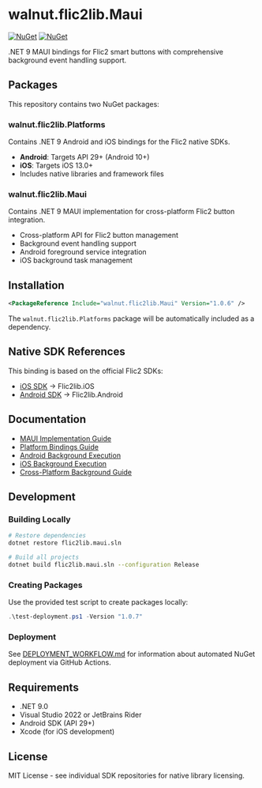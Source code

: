 # walnut.flic2lib.Maui

[![NuGet](https://img.shields.io/nuget/v/walnut.flic2lib.Maui.svg)](https://www.nuget.org/packages/walnut.flic2lib.Maui/)
[![NuGet](https://img.shields.io/nuget/v/walnut.flic2lib.Platforms.svg)](https://www.nuget.org/packages/walnut.flic2lib.Platforms/)

.NET 9 MAUI bindings for Flic2 smart buttons with comprehensive background event handling support.

## Packages

This repository contains two NuGet packages:

### walnut.flic2lib.Platforms
Contains .NET 9 Android and iOS bindings for the Flic2 native SDKs.

- **Android**: Targets API 29+ (Android 10+)
- **iOS**: Targets iOS 13.0+
- Includes native libraries and framework files

### walnut.flic2lib.Maui
Contains .NET 9 MAUI implementation for cross-platform Flic2 button integration.

- Cross-platform API for Flic2 button management
- Background event handling support
- Android foreground service integration
- iOS background task management

## Installation

```xml
<PackageReference Include="walnut.flic2lib.Maui" Version="1.0.6" />
```

The `walnut.flic2lib.Platforms` package will be automatically included as a dependency.

## Native SDK References

This binding is based on the official Flic2 SDKs:

- [iOS SDK](https://github.com/50ButtonsEach/flic2lib-ios) → Flic2lib.iOS
- [Android SDK](https://github.com/50ButtonsEach/flic2lib-android) → Flic2lib.Android

## Documentation

- [MAUI Implementation Guide](docs/maui_readme.md)
- [Platform Bindings Guide](docs/platforms_readme.md)
- [Android Background Execution](docs/android_background_execution.md)
- [iOS Background Execution](docs/ios_background_execution.md)
- [Cross-Platform Background Guide](docs/cross_platform_background_execution.md)

## Development

### Building Locally

```bash
# Restore dependencies
dotnet restore flic2lib.maui.sln

# Build all projects
dotnet build flic2lib.maui.sln --configuration Release
```

### Creating Packages

Use the provided test script to create packages locally:

```powershell
.\test-deployment.ps1 -Version "1.0.7"
```

### Deployment

See [DEPLOYMENT_WORKFLOW.md](DEPLOYMENT_WORKFLOW.md) for information about automated NuGet deployment via GitHub Actions.

## Requirements

- .NET 9.0
- Visual Studio 2022 or JetBrains Rider
- Android SDK (API 29+)
- Xcode (for iOS development)

## License

MIT License - see individual SDK repositories for native library licensing.

